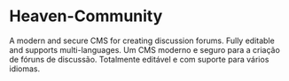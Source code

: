 # Heaven-Community
A modern and secure CMS for creating discussion forums. Fully editable and supports multi-languages.
Um CMS moderno e seguro para a criação de fóruns de discussão. Totalmente editável e com suporte para vários idiomas.
